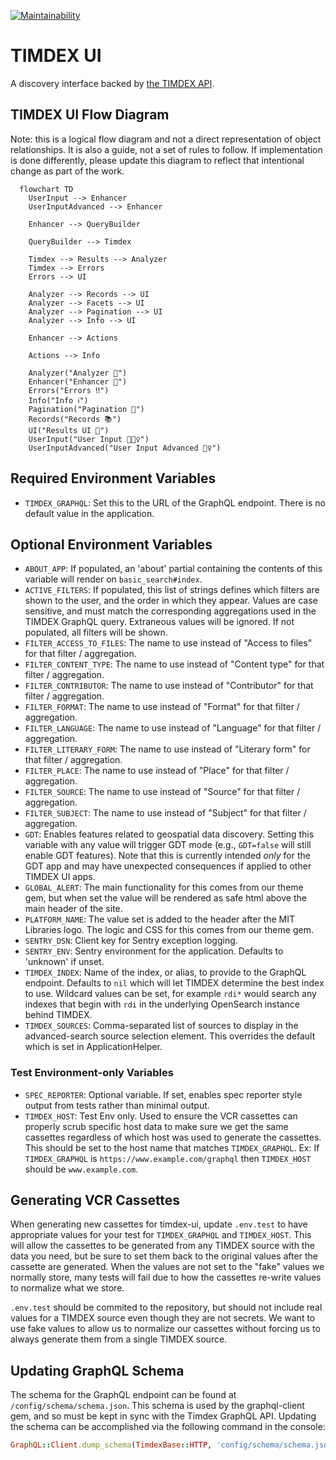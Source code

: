 [![Maintainability](https://api.codeclimate.com/v1/badges/d766c34cd3d13be411e2/maintainability)](https://codeclimate.com/github/MITLibraries/timdex-ui/maintainability)

# TIMDEX UI

A discovery interface backed by [the TIMDEX API](https://github.com/MITLibraries/timdex).

## TIMDEX UI Flow Diagram

Note: this is a logical flow diagram and not a direct representation of object relationships. It is also a guide, not
a set of rules to follow. If implementation is done differently, please update this diagram to reflect that intentional
change as part of the work.

```mermaid
  flowchart TD
    UserInput --> Enhancer
    UserInputAdvanced --> Enhancer

    Enhancer --> QueryBuilder

    QueryBuilder --> Timdex

    Timdex --> Results --> Analyzer
    Timdex --> Errors
    Errors --> UI

    Analyzer --> Records --> UI
    Analyzer --> Facets --> UI
    Analyzer --> Pagination --> UI
    Analyzer --> Info --> UI

    Enhancer --> Actions
    
    Actions --> Info

    Analyzer("Analyzer 🔎")
    Enhancer("Enhancer 🔎")
    Errors("Errors ‼️")
    Info("Info ℹ️")
    Pagination("Pagination 🔢")
    Records("Records 📚")
    UI("Results UI 🤩")
    UserInput("User Input 🤷🏽‍♀️")
    UserInputAdvanced("User Input Advanced 🦸‍♀️")
```

## Required Environment Variables

- `TIMDEX_GRAPHQL`: Set this to the URL of the GraphQL endpoint. There is no default value in the application.

## Optional Environment Variables

- `ABOUT_APP`: If populated, an 'about' partial containing the contents of this variable will render on 
`basic_search#index`.
- `ACTIVE_FILTERS`: If populated, this list of strings defines which filters are shown to the user, and the order in which they appear. Values are case sensitive, and must match the corresponding aggregations used in the TIMDEX GraphQL query. Extraneous values will be ignored. If not populated, all filters will be shown.
- `FILTER_ACCESS_TO_FILES`: The name to use instead of "Access to files" for that filter / aggregation.
- `FILTER_CONTENT_TYPE`: The name to use instead of "Content type" for that filter / aggregation.
- `FILTER_CONTRIBUTOR`: The name to use instead of "Contributor" for that filter / aggregation.
- `FILTER_FORMAT`: The name to use instead of "Format" for that filter / aggregation.
- `FILTER_LANGUAGE`: The name to use instead of "Language" for that filter / aggregation.
- `FILTER_LITERARY_FORM`: The name to use instead of "Literary form" for that filter / aggregation.
- `FILTER_PLACE`: The name to use instead of "Place" for that filter / aggregation.
- `FILTER_SOURCE`: The name to use instead of "Source" for that filter / aggregation.
- `FILTER_SUBJECT`: The name to use instead of "Subject" for that filter / aggregation.
- `GDT`: Enables features related to geospatial data discovery. Setting this variable with any value will trigger GDT
mode (e.g., `GDT=false` will still enable GDT features). Note that this is currently intended _only_ for the GDT app and
may have unexpected consequences if applied to other TIMDEX UI apps.
- `GLOBAL_ALERT`: The main functionality for this comes from our theme gem, but when set the value will be rendered as
  safe html above the main header of the site.
- `PLATFORM_NAME`: The value set is added to the header after the MIT Libraries logo. The logic and CSS for this comes from our theme gem.
- `SENTRY_DSN`: Client key for Sentry exception logging.
- `SENTRY_ENV`: Sentry environment for the application. Defaults to 'unknown' if unset.
- `TIMDEX_INDEX`: Name of the index, or alias, to provide to the GraphQL endpoint. Defaults to `nil` which will let TIMDEX determine the best index to use. Wildcard values can be set, for example `rdi*` would search any indexes that begin with `rdi` in the underlying OpenSearch instance behind TIMDEX.
- `TIMDEX_SOURCES`: Comma-separated list of sources to display in the advanced-search source selection element. This
  overrides the default which is set in ApplicationHelper.

### Test Environment-only Variables

- `SPEC_REPORTER`: Optional variable. If set, enables spec reporter style output from tests rather than minimal output.
- `TIMDEX_HOST`: Test Env only. Used to ensure the VCR cassettes can properly scrub specific host data to make sure we get the same cassettes regardless of which host was used to generate the cassettes. This should be set to the host name that matches `TIMDEX_GRAPHQL`. Ex: If `TIMDEX_GRAPHQL` is `https://www.example.com/graphql` then `TIMDEX_HOST` should be `www.example.com`.

## Generating VCR Cassettes

When generating new cassettes for timdex-ui, update `.env.test` to have appropriate values for your test for `TIMDEX_GRAPHQL` and `TIMDEX_HOST`. This will allow the cassettes to be generated from any TIMDEX source with the data you need, but be sure to set them back to the original values after the cassette are generated. When the values are not set to the "fake" values we normally store, many tests will fail due to how the cassettes re-write values to normalize what we store.

`.env.test` should be commited to the repository, but should not include real values for a TIMDEX source even though they are not secrets. We want to use fake values to allow us to normalize our cassettes without forcing us to always generate them from a single TIMDEX source.

## Updating GraphQL Schema

The schema for the GraphQL endpoint can be found at `/config/schema/schema.json`. This schema is used by the graphql-client gem, and so must be kept in sync with the Timdex GraphQL API. Updating the schema can be accomplished via the following command in the console:

```ruby
GraphQL::Client.dump_schema(TimdexBase::HTTP, 'config/schema/schema.json')
```
